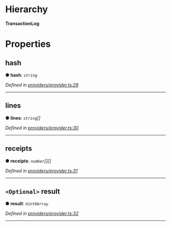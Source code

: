 

# Hierarchy

**TransactionLog**

# Properties

<a id="hash"></a>

##  hash

**● hash**: *`string`*

*Defined in [providers/provider.ts:29](https://github.com/nearprotocol/nearlib/blob/b17214a/src.ts/providers/provider.ts#L29)*

___
<a id="lines"></a>

##  lines

**● lines**: *`string`[]*

*Defined in [providers/provider.ts:30](https://github.com/nearprotocol/nearlib/blob/b17214a/src.ts/providers/provider.ts#L30)*

___
<a id="receipts"></a>

##  receipts

**● receipts**: *`number`[][]*

*Defined in [providers/provider.ts:31](https://github.com/nearprotocol/nearlib/blob/b17214a/src.ts/providers/provider.ts#L31)*

___
<a id="result"></a>

## `<Optional>` result

**● result**: *`Uint8Array`*

*Defined in [providers/provider.ts:32](https://github.com/nearprotocol/nearlib/blob/b17214a/src.ts/providers/provider.ts#L32)*

___

